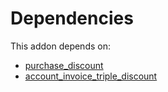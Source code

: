 # Dependencies

This addon depends on:

- [purchase_discount](../../odoo-bringout-oca-purchase-workflow-purchase_discount)
- [account_invoice_triple_discount](../../odoo-bringout-oca-account-invoicing-account_invoice_triple_discount)
